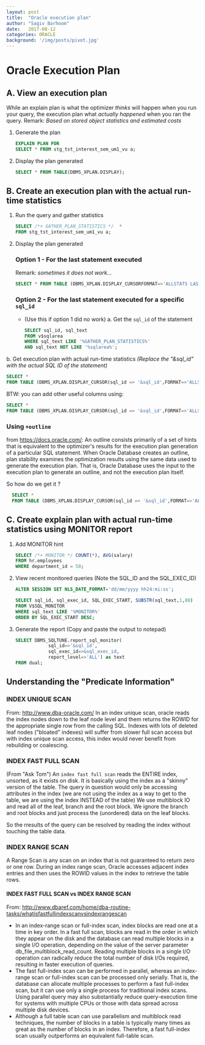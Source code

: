 ```yaml
---
layout: post
title:  "Oracle execution plan"
author: "Sagiv Barhoom"
date:   2017-08-12
categories: ORACLE 
background: '/img/posts/pivot.jpg'
---
```


# Oracle Execution Plan

## A. View an execution plan 
While an explain plan is what the optimizer *thinks* will happen when you run your query, the execution plan what *actually happened* when you ran the query.
Remark: *Based on stored object statistics and estimated costs*
1. Generate the plan
    ```sql
    EXPLAIN PLAN FOR
    SELECT * FROM stg_tst_interest_sem_um1_vu a;
    ```

2. Display the plan generated
    ```sql
    SELECT * FROM TABLE(DBMS_XPLAN.DISPLAY);
    ```


## B. Create an execution plan with the actual run-time statistics
1. Run the query and gather statistics
    ```sql
    SELECT /*+ GATHER_PLAN_STATISTICS */  * 
    FROM stg_tst_interest_sem_um1_vu a;
    ```

2. Display the plan generated
   ### Option 1 - For the last statement executed
   Remark: *sometimes it does not work...*
   ```sql
   SELECT * FROM TABLE (DBMS_XPLAN.DISPLAY_CURSORFORMAT=>'ALLSTATS LAST'));
   ```

   ### Option 2 - For the last statement executed for a specific ```sql_id```
    * (Use this if option 1 did no work)
    a. Get the ```sql_id``` of the statement
       ```sql
       SELECT sql_id, sql_text 
       FROM v$sqlarea 
       WHERE sql_text LIKE '%GATHER_PLAN_STATISTICS%' 
       AND sql_text NOT LIKE '%sqlarea%';
       ```
b. Get execution plan with actual run-time statistics
   *(Replace the "&sql_id" with the actual SQL ID of the statement)*
   ```sql
   SELECT * 
   FROM TABLE (DBMS_XPLAN.DISPLAY_CURSOR(sql_id => '&sql_id',FORMAT=>'ALLSTATS LAST'));
   ```
   BTW: you can add other useful columns using:
   ```sql
   SELECT * 
   FROM TABLE (DBMS_XPLAN.DISPLAY_CURSOR(sql_id => '&sql_id',FORMAT=>'ALLSTATS LAST +cost +bytes'));
   ```
   ### Using ```+outline```
   from https://docs.oracle.com/:
   An outline consists primarily of a set of hints that is equivalent to the optimizer's results for the execution plan generation of a particular SQL statement. 
   When Oracle Database creates an outline, plan stability examines the optimization results using the same data used to generate the execution plan. 
   That is, Oracle Database uses the input to the execution plan to generate an outline, and not the execution plan itself.

So how do we get it ?
  ```sql
    SELECT * 
    FROM TABLE (DBMS_XPLAN.DISPLAY_CURSOR(sql_id => '&sql_id',FORMAT=>'ALLSTATS LAST +outline'));
  ```


## C. Create explain plan with actual run-time statistics using MONITOR report
1. Add MONITOR hint
    ```sql
    SELECT /*+ MONITOR */ COUNT(*), AVG(salary)
    FROM hr.employees
    WHERE department_id = 50;
    ```

2. View recent monitored queries
  (Note the SQL_ID and the SQL_EXEC_ID)
    ```sql
    ALTER SESSION SET NLS_DATE_FORMAT='dd/mm/yyyy hh24:mi:ss';
   
    SELECT sql_id, sql_exec_id, SQL_EXEC_START, SUBSTR(sql_text,1,80)
    FROM V$SQL_MONITOR
    WHERE sql_text LIKE '%MONITOR%'
    ORDER BY SQL_EXEC_START DESC;
    ```

3. Generate the report 
  (Copy and paste the output to notepad)
    ```sql
    SELECT DBMS_SQLTUNE.report_sql_monitor(
                sql_id=>'&sql_id', 
                sql_exec_id=>&sql_exec_id, 
                report_level=>'ALL') as text 
    FROM dual;
    ```
## Understanding the "Predicate Information"
### INDEX UNIQUE SCAN 
From: http://www.dba-oracle.com/
In an index unique scan, oracle reads the index nodes down to the leaf node level and them returns the ROWID for the appropriate single row from the calling SQL. 
Indexes with lots of deleted leaf nodes ("bloated" indexes) will suffer from slower full scan access but with index unique scan access, this index would never benefit from rebuilding or coalescing.

### INDEX FAST FULL SCAN
(From "Ask Tom")
An ```index fast full scan``` reads the ENTIRE index, unsorted, as it exists on disk. 
It is basically using the index as a "skinny" version of the table. 
The query in question would only be accessing attributes in the index 
(we are not using the index as a way to get to the table, we are using the index INSTEAD of the table)
We use multiblock IO and read all of the leaf, branch and the root block. 
We ignore the branch and root blocks and just process the (unordered) data on the leaf blocks.

So the rresults of the query can be resolved by reading the index without touching the table data.

### INDEX RANGE SCAN 
A Range Scan is any scan on an index that is not guaranteed to return zero or one row.
During an index range scan, Oracle accesses adjacent index entries and then uses the ROWID values in the index to retrieve the table rows.

#### INDEX FAST FULL SCAN vs INDEX RANGE SCAN 
From: http://www.dbaref.com/home/dba-routine-tasks/whatisfastfullindexscanvsindexrangescan
* In an index-range scan or full-index scan, index blocks are read one at a time in key order. 
  In a fast full scan, blocks are read in the order in which they appear on the disk and the database can read multiple blocks in a single I/O operation, 
  depending on the value of the server parameter db_file_multiblock_read_count. 
  Reading multiple blocks in a single I/O operation can radically reduce the total number of disk I/Os required, resulting in faster execution of queries.
* The fast full-index scan can be performed in parallel, whereas an index-range scan or full-index scan can be processed only serially. 
  That is, the database can allocate multiple processes to perform a fast full-index scan, but it can use only a single process for traditional index scans. 
  Using parallel query may also substantially reduce query-execution time for systems with multiple CPUs or those with data spread across multiple disk devices.
* Although a full table scan can use parallelism and multiblock read techniques, the number of blocks in a table is typically many times as great as the number 
  of blocks in an index. Therefore, a fast full-index scan usually outperforms an equivalent full-table scan.
